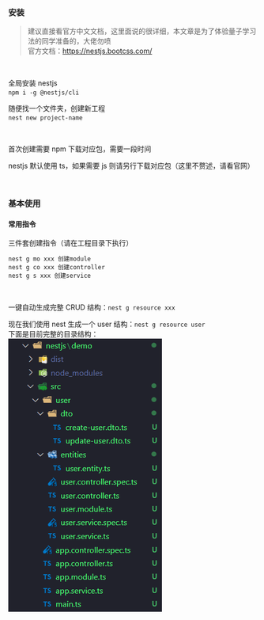 ### 安装

> 建议直接看官方中文文档，这里面说的很详细，本文章是为了体验量子学习法的同学准备的，大佬勿喷  
> 官方文档：https://nestjs.bootcss.com/

<br>

全局安装 nestjs  
`npm i -g @nestjs/cli`

随便找一个文件夹，创建新工程  
`nest new project-name`

<br>

首次创建需要 npm 下载对应包，需要一段时间

nestjs 默认使用 ts，如果需要 js 则请另行下载对应包（这里不赘述，请看官网）

<br>

### 基本使用

#### 常用指令

三件套创建指令（请在工程目录下执行）

```sh
nest g mo xxx 创建module
nest g co xxx 创建controller
nest g s xxx 创建service
```

<br>

一键自动生成完整 CRUD 结构：`nest g resource xxx`

现在我们使用 nest 生成一个 user 结构：`nest g resource user`  
下面是目前完整的目录结构：  
![](../../img/nestjs/nb/nb01-1.png)

<br>
